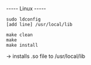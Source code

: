 ----- Linux  -----


    sudo ldconfig
    [add line] /usr/local/lib

    make clean
    make 
    make install

-> installs .so file to /usr/local/lib
